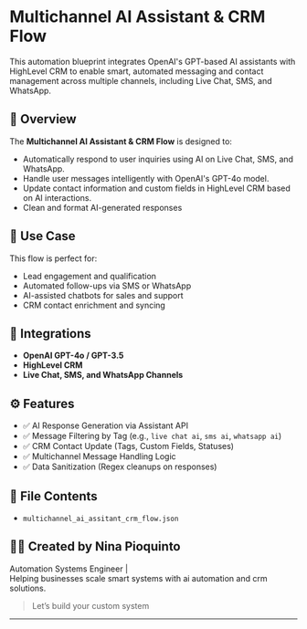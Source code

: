 # Multichannel AI Assistant & CRM Flow

This automation blueprint integrates OpenAI's GPT-based AI assistants with HighLevel CRM to enable smart, automated messaging and contact management across multiple channels, including Live Chat, SMS, and WhatsApp.

## 🚀 Overview

The **Multichannel AI Assistant & CRM Flow** is designed to:
- Automatically respond to user inquiries using AI on Live Chat, SMS, and WhatsApp.
- Handle user messages intelligently with OpenAI's GPT-4o model.
- Update contact information and custom fields in HighLevel CRM based on AI interactions.
- Clean and format AI-generated responses 

## 🧠 Use Case

This flow is perfect for:
- Lead engagement and qualification
- Automated follow-ups via SMS or WhatsApp
- AI-assisted chatbots for sales and support
- CRM contact enrichment and syncing

## 🔗 Integrations

- **OpenAI GPT-4o / GPT-3.5**
- **HighLevel CRM**
- **Live Chat, SMS, and WhatsApp Channels**

## ⚙️ Features

- ✅ AI Response Generation via Assistant API
- ✅ Message Filtering by Tag (e.g., `live chat ai`, `sms ai`, `whatsapp ai`)
- ✅ CRM Contact Update (Tags, Custom Fields, Statuses)
- ✅ Multichannel Message Handling Logic
- ✅ Data Sanitization (Regex cleanups on responses)

## 📁 File Contents

- `multichannel_ai_assitant_crm_flow.json`



## 🧑‍💻 Created by Nina Pioquinto

Automation Systems Engineer |  
Helping businesses scale smart systems with ai automation and crm solutions.

> Let’s build your custom system

---

